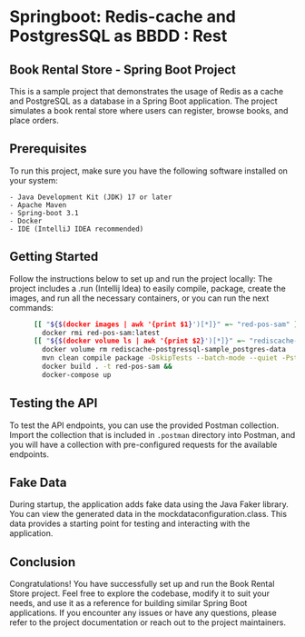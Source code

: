 # Springboot: Redis-cache and PostgresSQL as BBDD : Rest

## Book Rental Store - Spring Boot Project

This is a sample project that demonstrates the usage of Redis as a cache and PostgreSQL as a database in a Spring Boot application. The
project simulates a book rental store where users can register, browse books, and place orders.

## Prerequisites

To run this project, make sure you have the following software installed on your system:

```
- Java Development Kit (JDK) 17 or later
- Apache Maven
- Spring-boot 3.1
- Docker
- IDE (IntelliJ IDEA recommended)
```

## Getting Started

Follow the instructions below to set up and run the project locally:
The project includes a .run (Intellij Idea) to easily compile, package, create the images, and run all the necessary containers, or you can
run the next commands:

```bash
      [[ "${$(docker images | awk '{print $1}')[*]}" =~ "red-pos-sam" ]] && 
        docker rmi red-pos-sam:latest
      [[ "${$(docker volume ls | awk '{print $2}')[*]}" =~ "rediscache-postgressql-sample_postgres-data" ]] && 
        docker volume rm rediscache-postgressql-sample_postgres-data  
        mvn clean compile package -DskipTests --batch-mode --quiet -Pstandalone && 
        docker build . -t red-pos-sam && 
        docker-compose up
```

## Testing the API

To test the API endpoints, you can use the provided Postman collection. Import the collection that is included in `.postman` directory into
Postman, and you will have a collection with pre-configured requests for the available endpoints.

## Fake Data

During startup, the application adds fake data using the Java Faker library. You can view the generated data in the
mockdataconfiguration.class. This data provides a starting point for testing and interacting with the application.

## Conclusion

Congratulations! You have successfully set up and run the Book Rental Store project. Feel free to explore the codebase, modify it to suit
your needs, and use it as a reference for building similar Spring Boot applications. If you encounter any issues or have any questions,
please refer to the project documentation or reach out to the project maintainers.